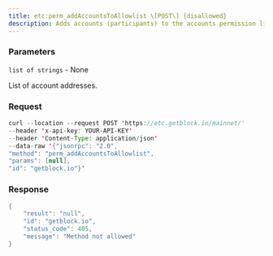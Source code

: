 ```yaml
---
title: etc:perm_addAccountsToAllowlist \[POST\] {disallowed}
description: Adds accounts (participants) to the accounts permission list.
---
```


### Parameters


`list of strings` - None

List of account addresses.

### Request

``` java
curl --location --request POST 'https://etc.getblock.io/mainnet/' 
--header 'x-api-key: YOUR-API-KEY' 
--header 'Content-Type: application/json' 
--data-raw '{"jsonrpc": "2.0",
"method": "perm_addAccountsToAllowlist",
"params": [null],
"id": "getblock.io"}'
```

###  Response

``` java
{
    "result": "null",
    "id": "getblock.io",
    "status_code": 405,
    "message": "Method not allowed"
}
```

